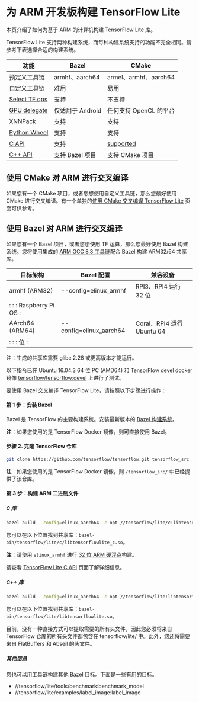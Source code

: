 # 为 ARM 开发板构建 TensorFlow Lite

本页介绍了如何为基于 ARM 的计算机构建 TensorFlow Lite 库。

TensorFlow Lite 支持两种构建系统，而每种构建系统支持的功能不完全相同。请参考下表选择合适的构建系统。

功能 | Bazel | CMake
--- | --- | ---
预定义工具链 | armhf、aarch64 | armel、armhf、aarch64
自定义工具链 | 难用 | 易用
[Select TF ops](https://www.tensorflow.org/lite/guide/ops_select) | 支持 | 不支持
[GPU delegate](https://www.tensorflow.org/lite/performance/gpu) | 仅适用于 Android | 任何支持 OpenCL 的平台
XNNPack | 支持 | 支持
[Python Wheel](https://www.tensorflow.org/lite/guide/build_cmake_pip) | 支持 | 支持
[C API](https://github.com/tensorflow/tensorflow/blob/master/tensorflow/lite/c/README.md) | 支持 | [supported](https://www.tensorflow.org/lite/guide/build_cmake#build_tensorflow_lite_c_library)
[C++ API](https://www.tensorflow.org/lite/guide/inference#load_and_run_a_model_in_c) | 支持 Bazel 项目 | 支持 CMake 项目

## 使用 CMake 对 ARM 进行交叉编译

如果您有一个 CMake 项目，或者您想使用自定义工具链，那么您最好使用 CMake 进行交叉编译。有一个单独的[使用 CMake 交叉编译 TensorFlow Lite](https://www.tensorflow.org/lite/guide/build_cmake_arm) 页面可供参考。

## 使用 Bazel 对 ARM 进行交叉编译

如果您有一个 Bazel 项目，或者您想使用 TF 运算，那么您最好使用 Bazel 构建系统。您将使用集成的 [ARM GCC 8.3 工具链](https://github.com/tensorflow/tensorflow/tree/master/tensorflow/tools/toolchains/embedded/arm-linux)配合 Bazel 构建 ARM32/64 共享库。

目标架构 | Bazel 配置 | 兼容设备
--- | --- | ---
armhf (ARM32) | --config=elinux_armhf | RPI3、RPI4 运行 32 位
:                     :                         : Raspberry Pi OS            : |  |
AArch64 (ARM64) | --config=elinux_aarch64 | Coral、RPI4 运行 Ubuntu 64
:                     :                         : 位                        : |  |

注：生成的共享库需要 glibc 2.28 或更高版本才能运行。

以下指令已在 Ubuntu 16.04.3 64 位 PC (AMD64) 和 TensorFlow devel docker 镜像 [tensorflow/tensorflow:devel](https://hub.docker.com/r/tensorflow/tensorflow/tags/) 上进行了测试。

要使用 Bazel 交叉编译 TensorFlow Lite，请按照以下步骤进行操作：

#### 第 1 步：安装 Bazel

Bazel 是 TensorFlow 的主要构建系统。安装最新版本的 [Bazel 构建系统](https://bazel.build/versions/master/docs/install.html)。

**注**：如果您使用的是 TensorFlow Docker 镜像，则可直接使用 Bazel。

#### 步骤 2. 克隆 TensorFlow 仓库

```sh
git clone https://github.com/tensorflow/tensorflow.git tensorflow_src
```

**注**：如果您使用的是 TensorFlow Docker 镜像，则 `/tensorflow_src/` 中已经提供了该仓库。

#### 第 3 步：构建 ARM 二进制文件

##### C 库

```bash
bazel build --config=elinux_aarch64 -c opt //tensorflow/lite/c:libtensorflowlite_c.so
```

您可以在以下位置找到共享库：`bazel-bin/tensorflow/lite/c/libtensorflowlite_c.so`。

**注**：请使用 `elinux_armhf` 进行 [32 位 ARM 硬浮点](https://wiki.debian.org/ArmHardFloatPort)构建。

请查看 [TensorFlow Lite C API](https://github.com/tensorflow/tensorflow/blob/master/tensorflow/lite/c/README.md) 页面了解详细信息。

##### C++ 库

```bash
bazel build --config=elinux_aarch64 -c opt //tensorflow/lite:libtensorflowlite.so
```

您可以在以下位置找到共享库：`bazel-bin/tensorflow/lite/libtensorflowlite.so`。

目前，没有一种直接方式可以提取需要的所有头文件，因此您必须将来自 TensorFlow 仓库的所有头文件都包含在 tensorflow/lite/ 中。此外，您还将需要来自 FlatBuffers 和 Abseil 的头文件。

##### 其他信息

您也可以用工具链构建其他 Bazel 目标。下面是一些有用的目标。

- //tensorflow/lite/tools/benchmark:benchmark_model
- //tensorflow/lite/examples/label_image:label_image
